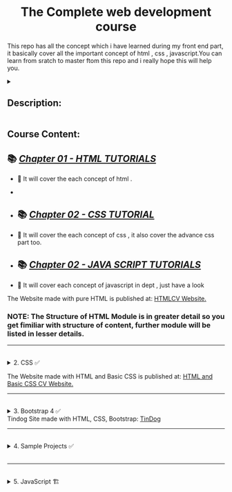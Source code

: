 <h1 align="center"> The Complete web development course  </h1>
<p> This repo has all the concept which i have learned during my  front end part, it basically cover all the important concept of html , css , javascript.You can learn from sratch to master ftom this repo and i really hope this will help you.  </p>

<details>

<summary> <h2> Description: </h2> </summary>

Welcome to the Complete Web Development Bootcamp, This repo has all the important concept and topics which are very useful in the front end developmemt , which i have learned when im learning the front end development .  

I have made particular folder for each lang like for learning HTML you have to open the html folder and vice versa for the other lang . It also have some basic project which i have made during this journey 

<!-- <p align="center">

<img src = "https://user-images.githubusercontent.com/81550376/180720456-000f943e-4c35-4eb8-bdd2-d38fd97b8919.png">

</p> -->

</details>


## Course Content:
## 📚 [_Chapter 01 - HTML TUTORIALS_](./HTML%20TUTORIALS/)
- 📖 It will cover the each concept of html . 
- 
- ## 📚 [_Chapter 02 - CSS TUTORIAL_](./CSS/)
- 📖 It will cover the each concept of css , it also cover the advance css part too. 

- ## 📚 [_Chapter 02 - JAVA SCRIPT TUTORIALS_](./JAVASCRIPT/)
- 📖 It will cover each concept of javascript in dept , just have a look  




The Website made with pure HTML is published at: <a href="https://prakash4844.github.io/HTMLCV/">HTMLCV Website.</a>
<br>

### NOTE: The Structure of HTML Module is in greater detail so you get fimiliar with structure of content, further module will be listed in lesser details. 

<hr>

<br>


<details>

<summary>2. CSS ✅ </summary>

	2.1 1_Introduction

		2.1.1 1_CSS_Inline_css - ✅

		2.1.2 2_CSS_Internal_css - ✅

		2.1.3 3_CSS_External_css - ✅

		2.1.4 4_CSS_Debug_CSS - ✅

		2.1.5 5_CSS_Syntex - ✅

		2.1.6 6_CSS_Selectors - ✅ 

		2.1.7 7_CSS_Classes_Vs_Ids - ✅
		
-------------------------------------------------------------------------------	

	2.2 2_Intermediate - ✅

		2.2.1 1_CSS-My-Site - ✅

		2.2.2 2_CSS-Fevicon - ✅

		2.2.3 3_CSS-HTML-Divs - ✅

		2.2.4 4_CSS-Box-Model - ✅

		2.2.5 5_CSS-Display_property - ✅

		2.2.6 6_Learn More About Web Design - ✅

		2.2.7 7_CSS-Static-&-Relative-Positioning - ✅

		2.2.8 8_CSS-Absolute-Positioning - ✅

		2.2.9 9_CSS-Center-Element - ✅

		2.2.10 10_CSS-Font-Family - ✅

		2.2.11 11_Learn More About Typography - ✅

		2.2.12 12_CSS-Site-Content - ✅

		2.2.13 13_CSS-Sizing - ✅

		2.2.14 14_Challenge_1 - ✅

		2.2.15 15_Challenge_2 - ✅

		2.2.16 16_Challenge_3 - ✅

		2.2.17 17_All_Challenge_and_background - ✅

		2.2.18 18_CSS_Float_and_Clear - ✅

		2.2.19 19_CSS_Final_Challenge - ✅

		2.2.20 20_CSS_Final_Challenge_Completed - ✅

		2.2.21 Optional_Practice - ✅

</details>

The Website made with HTML and Basic CSS is published at: <a href="https://prakash4844.github.io/Sample-CV-using-HTML-And-CSS/">HTML and Basic CSS CV Website.</a>
<br>
<hr>

<br>


<details>

<summary>3. Bootstrap 4 ✅ </summary>
	
	3.1 1_Introduction - ✅
		
		3.1.1 1_What_is_Bootstrap - ✅

		3.1.2 2_Install-Bootstrap - ✅

		3.1.3 3_Wireframing - ✅

		3.1.4 4_Bootstrap_Nevigation_bar - ✅

		3.1.5 5_What_will_we_make - ✅

		3.1.6 6_Tindog_starting_file - ✅

		3.1.7 7_Set-up_New_Project - ✅

		3.1.8 8_Bootstrap_grid - ✅

		3.1.9 9_Get_Correct_GFont_weight - ✅

		3.1.10 10_Tindog_grid - ✅

		3.1.11 11_CSS_order - ✅

		3.1.12 12_Bootstrap_Containers - ✅

		3.1.13 13_Bootstrap_Button&Font - ✅

		3.1.14 14_Styling_Our_Website_Challenges - ✅

		3.1.15 15_Bootstrap_Challenge_1 - ✅

		3.1.16 16_Bootstrap_Challenge_1_Solution - ✅
		
-------------------------------------------------------------------------------	
	
	3.2 2_Intermediate ✅

		3.2.1 1_Bootstrap_Carousel_Part_1 - ✅

		3.2.2 2_Bootstrap_Carousel_Part_2 - ✅

		3.2.3 3_Bootstrap_Card - ✅
	
		3.2.4 4_CSS_Z-index_&_stacking_Order - ✅

		3.2.5 5_CSS_Media_Query_Breakpoints - ✅

		3.2.6 6_Bootstrap_footer_challenge - ✅

		3.2.7 7_Why_Refactor- ✅

		3.2.8 8_Refactor_Part-1 - ✅

		3.2.9 9_Combining Selectors - ✅

		3.2.10 10_Refactor_Part-2 - ✅

		3.2.11 11_Completed_website - ✅

		3.2.12 12_Angela_Website_Files - ✅

</details>
Tindog Site made with HTML, CSS, Bootstrap: <a href="https://prakash4844.github.io/Tindog/">TinDog</a>
<br>
<hr>

<br>
<details>
<summary>4. Sample Projects ✅</summary>

	4.1 Basic Flipkart Clone - ✅
	
	4.2 Sign Up & Login Page - ✅

</details>
<br>
<hr>

<br>
<details>
<summary>5. JavaScript 🏗</summary>

	This module is done in Browser >> Developer tools >> Console
	or
	This module is done in Browser >> Developer tools >> Sources >> New Snippet >> Index.js

	5.1 1_Introduction Javascript ES6 🏗

		5.1.1 1.Alerts - ✅

		5.1.2 2.Datatypes - ✅

		5.1.3 3.Variable - ✅

		5.1.4 4.Variable Exercise - ✅

		5.1.5 5.Variable Exercise Solution - ✅

		5.1.6 6.Naming Conventions - ✅

		5.1.7 7.String Concatenation - ✅

		5.1.8 8.String Length - ✅

		5.1.9 9.String Slice - ✅

		5.1.10 10.String character casing challenge - ✅

		5.1.11 11.String character casing challenge Solution - ✅
	

</details>
